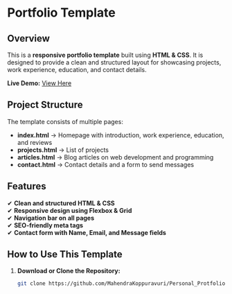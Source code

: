 # Portfolio Template  

## Overview  
This is a **responsive portfolio template** built using **HTML & CSS**. It is designed to provide a clean and structured layout for showcasing projects, work experience, education, and contact details.  

 **Live Demo:** [View Here](https://mahendrakoppuravuri1.github.io/Personal_Protfolio_Template/)  

## Project Structure  
The template consists of multiple pages:  
- **index.html** → Homepage with introduction, work experience, education, and reviews  
- **projects.html** → List of projects  
- **articles.html** → Blog articles on web development and programming  
- **contact.html** → Contact details and a form to send messages  

## Features  
✔ **Clean and structured HTML & CSS**  
✔ **Responsive design using Flexbox & Grid**  
✔ **Navigation bar on all pages**  
✔ **SEO-friendly meta tags**  
✔ **Contact form with Name, Email, and Message fields**  

## How to Use This Template  
1. **Download or Clone the Repository:**  
   ```bash
   git clone https://github.com/MahendraKoppuravuri/Personal_Protfolio-Template.git
